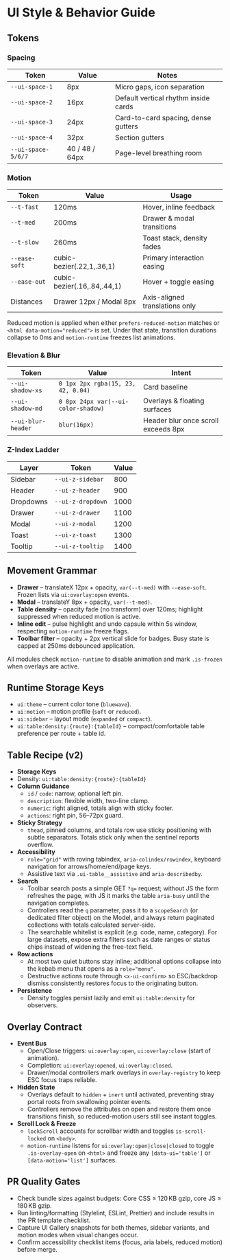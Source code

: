 # UI Style & Behavior Guide

## Tokens

### Spacing
| Token | Value | Notes |
| --- | --- | --- |
| `--ui-space-1` | 8px | Micro gaps, icon separation |
| `--ui-space-2` | 16px | Default vertical rhythm inside cards |
| `--ui-space-3` | 24px | Card-to-card spacing, dense gutters |
| `--ui-space-4` | 32px | Section gutters |
| `--ui-space-5/6/7` | 40 / 48 / 64px | Page-level breathing room |

### Motion
| Token | Value | Usage |
| --- | --- | --- |
| `--t-fast` | 120ms | Hover, inline feedback |
| `--t-med` | 200ms | Drawer & modal transitions |
| `--t-slow` | 260ms | Toast stack, density fades |
| `--ease-soft` | cubic-bezier(.22,1,.36,1) | Primary interaction easing |
| `--ease-out` | cubic-bezier(.16,.84,.44,1) | Hover + toggle easing |
| Distances | Drawer 12px / Modal 8px | Axis-aligned translations only |

Reduced motion is applied when either `prefers-reduced-motion` matches or `<html data-motion="reduced">` is set. Under that state, transition durations collapse to 0ms and `motion-runtime` freezes list animations.

### Elevation & Blur
| Token | Value | Intent |
| --- | --- | --- |
| `--ui-shadow-xs` | `0 1px 2px rgba(15, 23, 42, 0.04)` | Card baseline |
| `--ui-shadow-md` | `0 8px 24px var(--ui-color-shadow)` | Overlays & floating surfaces |
| `--ui-blur-header` | `blur(16px)` | Header blur once scroll exceeds 8px |

### Z-Index Ladder
| Layer | Token | Value |
| --- | --- | --- |
| Sidebar | `--ui-z-sidebar` | 800 |
| Header | `--ui-z-header` | 900 |
| Dropdowns | `--ui-z-dropdown` | 1000 |
| Drawer | `--ui-z-drawer` | 1100 |
| Modal | `--ui-z-modal` | 1200 |
| Toast | `--ui-z-toast` | 1300 |
| Tooltip | `--ui-z-tooltip` | 1400 |

## Movement Grammar
- **Drawer** – translateX 12px + opacity, `var(--t-med)` with `--ease-soft`. Frozen lists via `ui:overlay:open` events.
- **Modal** – translateY 8px + opacity, `var(--t-med)`.
- **Table density** – opacity fade (no transform) over 120ms; highlight suppressed when reduced motion is active.
- **Inline edit** – pulse highlight and undo capsule within 5s window, respecting `motion-runtime` freeze flags.
- **Toolbar filter** – opacity + 2px vertical slide for badges. Busy state is capped at 250ms debounced application.

All modules check `motion-runtime` to disable animation and mark `.is-frozen` when overlays are active.

## Runtime Storage Keys
- `ui:theme` – current color tone (`bluewave`).
- `ui:motion` – motion profile (`soft` or `reduced`).
- `ui:sidebar` – layout mode (`expanded` or `compact`).
- `ui:table:density:{route}:{tableId}` – compact/comfortable table preference per route + table id.

## Table Recipe (v2)
- **Storage Keys**
- Density: `ui:table:density:{route}:{tableId}`
- **Column Guidance**
  - `id` / `code`: narrow, optional left pin.
  - `description`: flexible width, two-line clamp.
  - `numeric`: right aligned, totals align with sticky footer.
  - `actions`: right pin, 56–72px guard.
- **Sticky Strategy**
  - `thead`, pinned columns, and totals row use sticky positioning with subtle separators. Totals stick only when the sentinel reports overflow.
- **Accessibility**
  - `role="grid"` with roving tabindex, `aria-colindex/rowindex`, keyboard navigation for arrows/home/end/page keys.
  - Assistive text via `.ui-table__assistive` and `aria-describedby`.
- **Search**
  - Toolbar search posts a simple GET `?q=` request; without JS the form refreshes the page, with JS it marks the table `aria-busy` until the navigation completes.
  - Controllers read the `q` parameter, pass it to a `scopeSearch` (or dedicated filter object) on the Model, and always return paginated collections with totals calculated server-side.
  - The searchable whitelist is explicit (e.g. code, name, category). For large datasets, expose extra filters such as date ranges or status chips instead of widening the free-text field.
- **Row actions**
  - At most two quiet buttons stay inline; additional options collapse into the kebab menu that opens as a `role="menu"`.
  - Destructive actions route through `<x-ui-confirm>` so ESC/backdrop dismiss consistently restores focus to the originating button.
- **Persistence**
  - Density toggles persist lazily and emit `ui:table:density` for observers.

## Overlay Contract
- **Event Bus**
  - Open/Close triggers: `ui:overlay:open`, `ui:overlay:close` (start of animation).
  - Completion: `ui:overlay:opened`, `ui:overlay:closed`.
  - Drawer/modal controllers mark overlays in `overlay-registry` to keep ESC focus traps reliable.
- **Hidden State**
  - Overlays default to `hidden` + `inert` until activated, preventing stray portal roots from swallowing pointer events.
  - Controllers remove the attributes on open and restore them once transitions finish, so reduced-motion users still see instant toggles.
- **Scroll Lock & Freeze**
  - `lockScroll` accounts for scrollbar width and toggles `is-scroll-locked` on `<body>`.
  - `motion-runtime` listens for `ui:overlay:open|close|closed` to toggle `.is-overlay-open` on `<html>` and freeze any `[data-ui='table']` or `[data-motion='list']` surfaces.
## PR Quality Gates
- Check bundle sizes against budgets: Core CSS ≤ 120 KB gzip, core JS ≤ 180 KB gzip.
- Run linting/formatting (Stylelint, ESLint, Prettier) and include results in the PR template checklist.
- Capture UI Gallery snapshots for both themes, sidebar variants, and motion modes when visual changes occur.
- Confirm accessibility checklist items (focus, aria labels, reduced motion) before merge.
